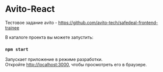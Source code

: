 # Avito-React
Тестовое задание avito - https://github.com/avito-tech/safedeal-frontend-trainee

В каталоге проекта вы можете запустить:

### `npm start`

Запускает приложение в режиме разработки. \
Откройте [http://localhost:3000](http://localhost:3000), чтобы просмотреть его в браузере.
